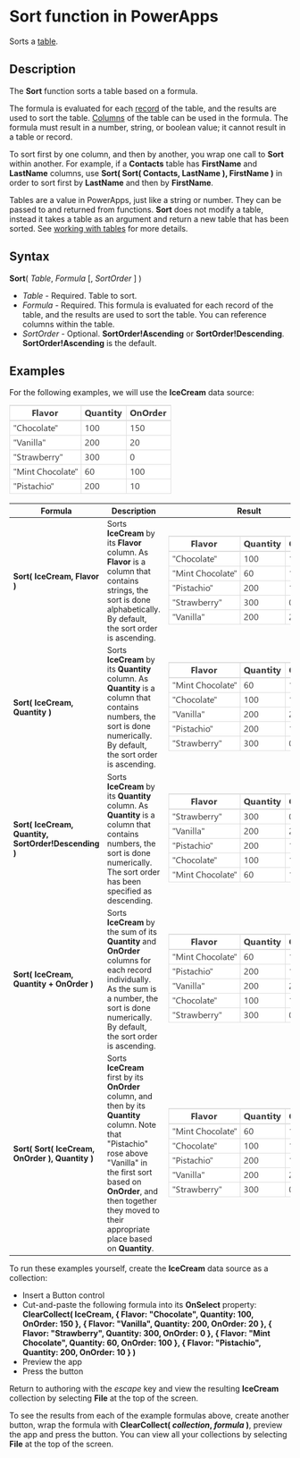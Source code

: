 <properties
	pageTitle="PowerApps: Sort function"
	description="Reference information for the Sort function in PowerApps, including syntax and examples"
	services=""
	suite="powerapps"
	documentationCenter="na"
	authors="gregli-msft"
	manager="dwrede"
	editor=""
	tags=""/>

<tags
   ms.service="powerapps"
   ms.devlang="na"
   ms.topic="article"
   ms.tgt_pltfrm="na"
   ms.workload="na"
   ms.date="10/21/2015"
   ms.author="gregli"/>

# Sort function in PowerApps #

Sorts a [table](working-with-tables.md).

## Description ##

The **Sort** function sorts a table based on a formula.  

The formula is evaluated for each [record](working-with-tables.md#records) of the table, and the results are used to sort the table.  [Columns](working-with-tables.md#columns) of the table can be used in the formula.  The formula must result in a number, string, or boolean value; it cannot result in a table or record.

To sort first by one column, and then by another, you wrap one call to **Sort** within another.  For example, if a **Contacts** table has **FirstName** and **LastName** columns, use **Sort( Sort( Contacts, LastName ), FirstName )** in order to sort first by **LastName** and then by **FirstName**.

Tables are a value in PowerApps, just like a string or number.  They can be passed to and returned from functions.  **Sort** does not modify a table, instead it takes a table as an argument and return a new table that has been sorted.  See [working with tables](working-with-tables.md) for more details.

## Syntax ##

**Sort**( *Table*, *Formula* [, *SortOrder* ] )

- *Table* - Required. Table to sort.
- *Formula* - Required. This formula is evaluated for each record of the table, and the results are used to sort the table.  You can reference columns within the table.
- *SortOrder* - Optional.  **SortOrder!Ascending** or **SortOrder!Descending**.  **SortOrder!Ascending** is the default.

## Examples ##

For the following examples, we will use the **IceCream** data source:

![](media/function-sort/icecream.png)

| Formula | Description | Result |
|---------|-------------|--------|
| **Sort( IceCream, Flavor )** | Sorts **IceCream** by its **Flavor** column.  As **Flavor** is a column that contains strings, the sort is done alphabetically.  By default, the sort order is ascending.  | <style> img { max-width: none; } </style> ![](media/function-sort/icecream-flavor.png) |
| **Sort( IceCream, Quantity )** | Sorts **IceCream** by its **Quantity** column.  As **Quantity** is a column that contains numbers, the sort is done numerically.  By default, the sort order is ascending.  | ![](media/function-sort/icecream-quantity-asc.png) |
| **Sort( IceCream, Quantity, SortOrder!Descending )** | Sorts **IceCream** by its **Quantity** column.  As **Quantity** is a column that contains numbers, the sort is done numerically.  The sort order has been specified as descending.  | ![](media/function-sort/icecream-quantity-desc.png) |
| **Sort( IceCream, Quantity + OnOrder )** | Sorts **IceCream** by the sum of its **Quantity** and **OnOrder** columns for each record individually.  As the sum is a number, the sort is done numerically.  By default, the sort order is ascending.  | ![](media/function-sort/icecream-total.png) |
| **Sort( Sort( IceCream, OnOrder ), Quantity )** | Sorts **IceCream** first by its **OnOrder** column, and then by its **Quantity** column.  Note that "Pistachio" rose above "Vanilla" in the first sort based on **OnOrder**, and then together they moved to their appropriate place based on **Quantity**.  | ![](media/function-sort/icecream-onorder-quantity.png) |

To run these examples yourself, create the **IceCream** data source as a collection: 

- Insert a Button control
- Cut-and-paste the following formula into its **OnSelect** property:<br>**ClearCollect( IceCream, { Flavor: "Chocolate", Quantity: 100, OnOrder: 150 }, { Flavor:  "Vanilla", Quantity: 200, OnOrder: 20 }, { Flavor: "Strawberry", Quantity: 300, OnOrder: 0 }, { Flavor: "Mint Chocolate", Quantity: 60, OnOrder: 100 }, { Flavor: "Pistachio", Quantity: 200, OnOrder: 10 } )**
- Preview the app 
- Press the button  

Return to authoring with the *escape* key and view the resulting **IceCream** collection by selecting **File** at the top of the screen.

To see the results from each of the example formulas above, create another button, wrap the formula with **ClearCollect( *collection*, *formula* )**, preview the app and press the button.  You can view all your collections by selecting **File** at the top of the screen.


